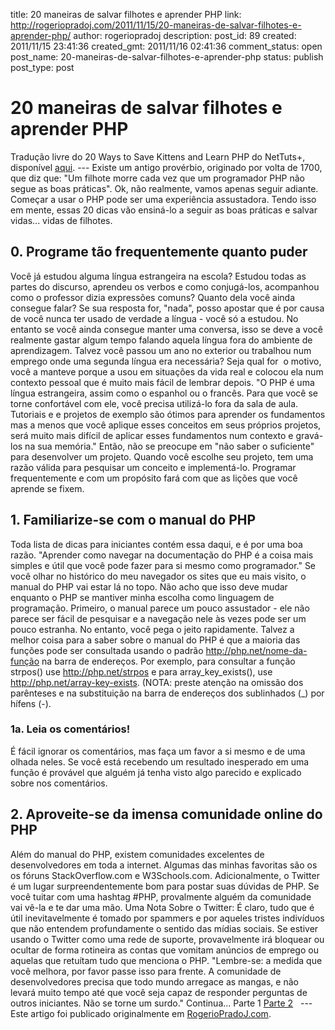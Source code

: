 title: 20 maneiras de salvar filhotes e aprender PHP
link: http://rogeriopradoj.com/2011/11/15/20-maneiras-de-salvar-filhotes-e-aprender-php/
author: rogeriopradoj
description: 
post_id: 89
created: 2011/11/15 23:41:36
created_gmt: 2011/11/16 02:41:36
comment_status: open
post_name: 20-maneiras-de-salvar-filhotes-e-aprender-php
status: publish
post_type: post

# 20 maneiras de salvar filhotes e aprender PHP

Tradução livre do 20 Ways to Save Kittens and Learn PHP do NetTuts+, disponível [aqui](http://net.tutsplus.com/tutorials/php/20-ways-to-save-kittens-and-learn-php/). \--- Existe um antigo provérbio, originado por volta de 1700, que diz que: "Um filhote morre cada vez que um programador PHP não segue as boas práticas". Ok, não realmente, vamos apenas seguir adiante. Começar a usar o PHP pode ser uma experiência assustadora. Tendo isso em mente, essas 20 dicas vão ensiná-lo a seguir as boas práticas e salvar vidas... vidas de filhotes. 

## 0\. Programe tão frequentemente quanto puder

Você já estudou alguma língua estrangeira na escola? Estudou todas as partes do discurso, aprendeu os verbos e como conjugá-los, acompanhou como o professor dizia expressões comuns? Quanto dela você ainda consegue falar? Se sua resposta for, "nada", posso apostar que é por causa de você nunca ter usado de verdade a língua - você só a estudou. No entanto se você ainda consegue manter uma conversa, isso se deve a você realmente gastar algum tempo falando aquela língua fora do ambiente de aprendizagem. Talvez você passou um ano no exterior ou trabalhou num emprego onde uma segunda língua era necessária? Seja qual for  o motivo, você a manteve porque a usou em situações da vida real e colocou ela num contexto pessoal que é muito mais fácil de lembrar depois. "O PHP é uma língua estrangeira, assim como o espanhol ou o francês. Para que você se torne confortável com ele, você precisa utilizá-lo fora da sala de aula. Tutoriais e e projetos de exemplo são ótimos para aprender os fundamentos mas a menos que você aplique esses conceitos em seus próprios projetos, será muito mais difícil de aplicar esses fundamentos num contexto e gravá-los na sua memória." Então, não se preocupe em "não saber o suficiente" para desenvolver um projeto. Quando você escolhe seu projeto, tem uma razão válida para pesquisar um conceito e implementá-lo. Programar frequentemente e com um propósito fará com que as lições que você aprende se fixem. 

## 1\. Familiarize-se com o manual do PHP

Toda lista de dicas para iniciantes contém essa daqui, e é por uma boa razão. "Aprender como navegar na documentação do PHP é a coisa mais simples e útil que você pode fazer para si mesmo como programador." Se você olhar no histórico do meu navegador os sites que eu mais visito, o manual do PHP vai estar lá no topo. Não acho que isso deve mudar enquanto o PHP se mantiver minha escolha como linguagem de programação. Primeiro, o manual parece um pouco assustador - ele não parece ser fácil de pesquisar e a navegação nele às vezes pode ser um pouco estranha. No entanto, você pega o jeito rapidamente. Talvez a melhor coisa para a saber sobre o manual do PHP é que a maioria das funções pode ser consultada usando o padrão http://php.net/nome-da-função na barra de endereços. Por exemplo, para consultar a função strpos() use http://php.net/strpos e para array_key_exists(), use http://php.net/array-key-exists. (NOTA: preste atenção na omissão dos parênteses e na substituição na barra de endereços dos sublinhados (_) por hífens (-). 

### 1a. Leia os comentários!

É fácil ignorar os comentários, mas faça um favor a si mesmo e de uma olhada neles. Se você está recebendo um resultado inesperado em uma função é provável que alguém já tenha visto algo parecido e explicado sobre nos comentários. 

## 2\. Aproveite-se da imensa comunidade online do PHP

Além do manual do PHP, existem comunidades excelentes de desenvolvedores em toda a internet. Algumas das minhas favoritas são os os fóruns StackOverflow.com e W3Schools.com. Adicionalmente, o Twitter é um lugar surpreendentemente bom para postar suas dúvidas de PHP. Se você tuitar com uma hashtag #PHP, provalmente alguém da comunidade vai vê-la e te dar uma mão. Uma Nota Sobre o Twitter: É claro, tudo que é útil inevitavelmente é tomado por spammers e por aqueles tristes indivíduos que não entendem profundamente o sentido das mídias sociais. Se estiver usando o Twitter como uma rede de suporte, provavelmente irá bloquear ou ocultar de forma rotineira as contas que vomitam anúncios de emprego ou aquelas que retuítam tudo que menciona o PHP. "Lembre-se: a medida que você melhora, por favor passe isso para frente. A comunidade de desenvolvedores precisa que todo mundo arregace as mangas, e não levará muito tempo até que você seja capaz de responder perguntas de outros iniciantes. Não se torne um surdo." Continua... Parte 1 [Parte 2](/2011/11/20/20-maneiras-de-salvar-filhotes-e-aprender-php-parte-2/)   \--- Este artigo foi publicado originalmente em [RogerioPradoJ.com](http://rogeriopradoj.com).